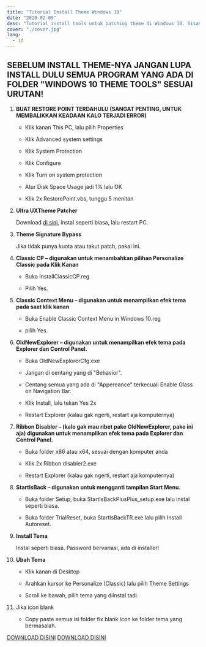 ```yaml
---
title: "Tutorial Install Theme Windows 10"
date: "2020-02-09"
desc: "Tutorial install tools untuk patching theme di Windows 10. Sisanya kata kata pengganti biar card elementnya ga ngebug ok oce."
cover: "./cover.jpg"
lang:
  - id
---
```


## SEBELUM INSTALL THEME-NYA JANGAN LUPA INSTALL DULU SEMUA PROGRAM YANG ADA DI FOLDER "WINDOWS 10 THEME TOOLS" SESUAI URUTAN!

1. **BUAT RESTORE POINT TERDAHULU (SANGAT PENTING, UNTUK MEMBALIKKAN KEADAAN KALO TERJADI ERROR)**

   - Klik kanan This PC, lalu pilih Properties

   - Klik Advanced system settings

   - Klik System Protection

   - Klik Configure

   - Klik Turn on system protection

   - Atur Disk Space Usage jadi 1% lalu OK

   - Klik 2x RestorePoint.vbs, tunggu 5 menitan

2. **Ultra UXTheme Patcher**

   Download [di sini](https://www.syssel.net/hoefs/software_uxtheme.php?lang=en), instal seperti biasa, lalu restart PC.

3. **Theme Signature Bypass**

   Jika tidak punya kuota atau takut patch, pakai ini.

4. **Classic CP – digunakan untuk menambahkan pilihan Personalize Classic pada Klik Kanan**

   - Buka InstallClassicCP.reg

   - Pilih Yes.

5. **Classic Context Menu – digunakan untuk menampilkan efek tema pada saat klik kanan**

   - Buka Enable Classic Context Menu in Windows 10.reg

   - pilih Yes.

6. **OldNewExplorer – digunakan untuk menampilkan efek tema pada Explorer dan Control Panel.**

   - Buka OldNewExplorerCfg.exe

   - Jangan di centang yang di "Behavior".

   - Centang semua yang ada di "Appereance" terkecuali Enable Glass on Navigation Bar.

   - Klik Install, lalu tekan Yes 2x

   - Restart Explorer (kalau gak ngerti, restart aja komputernya)

7. **Ribbon Disabler – (kalo gak mau ribet pake OldNewExplorer, pake ini aja) digunakan untuk menampilkan efek tema pada Explorer dan Control Panel.**

   - Buka folder x86 atau x64, sesuai dengan komputer anda

   - Klik 2x Ribbon disabler2.exe

   - Restart Explorer (kalau gak ngerti, restart aja komputernya)

8. **StartIsBack – digunakan untuk mengganti tampilan Start Menu.**

   - Buka folder Setup, buka StartIsBackPlusPlus_setup.exe lalu instal seperti biasa.

   - Buka folder TrialReset, buka StartIsBackTR.exe lalu pilih Install Autoreset.

9. **Install Tema**

   Instal seperti biasa. Password bervariasi, ada di installer!

10. **Ubah Tema**

    - Klik kanan di Desktop

    - Arahkan kursor ke Personalize (Classic) lalu pilih Theme Settings

    - Scroll ke bawah, pilih tema yang diinstal tadi.

11. Jika icon blank

    - Copy paste semua isi folder fix blank icon ke folder tema yang bermasalah.

<a href="https://google.com" class="btn"><span class="name">DOWNLOAD DISINI</span></a>
<a href="https://google.com" class="btn"><span class="name">DOWNLOAD DISINI</span></a>
